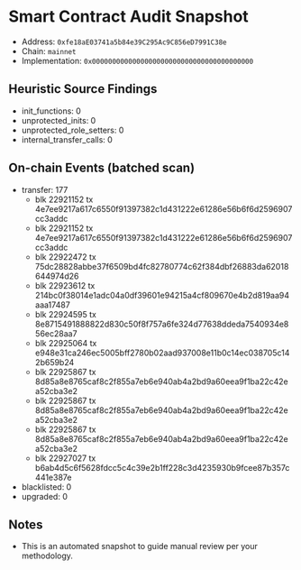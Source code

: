# Smart Contract Audit Snapshot

- Address: `0xfe18aE03741a5b84e39C295Ac9C856eD7991C38e`
- Chain: `mainnet`
- Implementation: `0x0000000000000000000000000000000000000000`

## Heuristic Source Findings

- init_functions: 0
- unprotected_inits: 0
- unprotected_role_setters: 0
- internal_transfer_calls: 0

## On-chain Events (batched scan)

- transfer: 177
  - blk 22921152 tx 4e7ee9217a617c6550f91397382c1d431222e61286e56b6f6d2596907cc3addc
  - blk 22921152 tx 4e7ee9217a617c6550f91397382c1d431222e61286e56b6f6d2596907cc3addc
  - blk 22922472 tx 75dc28828abbe37f6509bd4fc82780774c62f384dbf26883da62018644974d26
  - blk 22923612 tx 214bc0f38014e1adc04a0df39601e94215a4cf809670e4b2d819aa94aaa17487
  - blk 22924595 tx 8e8715491888822d830c50f8f757a6fe324d77638ddeda7540934e856ec28aa7
  - blk 22925064 tx e948e31ca246ec5005bff2780b02aad937008e11b0c14ec038705c142b659b24
  - blk 22925867 tx 8d85a8e8765caf8c2f855a7eb6e940ab4a2bd9a60eea9f1ba22c42ea52cba3e2
  - blk 22925867 tx 8d85a8e8765caf8c2f855a7eb6e940ab4a2bd9a60eea9f1ba22c42ea52cba3e2
  - blk 22925867 tx 8d85a8e8765caf8c2f855a7eb6e940ab4a2bd9a60eea9f1ba22c42ea52cba3e2
  - blk 22927027 tx b6ab4d5c6f5628fdcc5c4c39e2b1ff228c3d4235930b9fcee87b357c441e387e
- blacklisted: 0
- upgraded: 0

## Notes
- This is an automated snapshot to guide manual review per your methodology.
